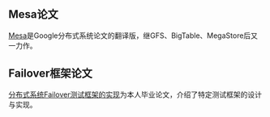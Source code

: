 
## Mesa论文

[Mesa](Mesa.md)是Google分布式系统论文的翻译版，继GFS、BigTable、MegaStore后又一力作。

## Failover框架论文

[分布式系统Failover测试框架的实现](分布式系统Failover测试框架的实现.md)为本人毕业论文，介绍了特定测试框架的设计与实现。


